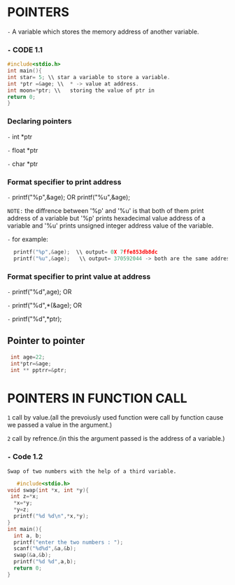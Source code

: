 #  POINTERS

`-` A variable which stores the memory address of another variable.

### `-` CODE 1.1
```c
#include<stdio.h>
int main(){
int star= 5; \\ star a variable to store a variable.
int *ptr =&age; \\  * -> value at address.
int moon=*ptr; \\   storing the value of ptr in  
return 0;
}
```

### Declaring pointers
 `-` int *ptr
 
 `-` float *ptr
 
 `-` char *ptr

### Format specifier to print address 
`-` printf("%p",&age);    OR   printf("%u",&age);

`NOTE:`  the diffrence between '%p' and '%u' is that both of them print address of a variable but '%p' prints hexadecimal value address of a variable and '%u' prints unsigned                 integer address value of the variable.  



`-` for example:  
```c
  printf("%p",&age);  \\ output= 0X 7ffe853db8dc
  printf("%u",&age);   \\ output= 370592044 -> both are the same address but since above one is hard to read so this one is used for user compatibility.
```

### Format specifier to print value at address
`-` printf("%d",age);   OR 

`-` printf("%d",*(&age);  OR      

`-` printf("%d",*ptr);


## Pointer to pointer
```c
 int age=22;
 int*ptr=&age;
 int ** pptrr=&ptr;
```
# POINTERS IN FUNCTION CALL
`1` call by value.(all the prevoiusly used function were call by function cause we passed a value in the argument.)

`2` call by refrence.(in this the argument passed is the address of a variable.)
### `-` Code  1.2
    Swap of two numbers with the help of a third variable.
```c
   #include<stdio.h>
void swap(int *x, int *y){
 int z=*x;
  *x=*y;
  *y=z;
  printf("%d %d\n",*x,*y);
}
int main(){
  int a, b;
  printf("enter the two numbers : ");
  scanf("%d%d",&a,&b);
  swap(&a,&b);
  printf("%d %d",a,b);
  return 0;
}
```
